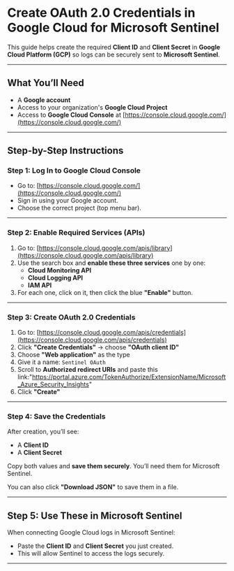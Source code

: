 #  Create OAuth 2.0 Credentials in Google Cloud for Microsoft Sentinel
 
This guide helps create the required **Client ID** and **Client Secret** in **Google Cloud Platform (GCP)** so logs can be securely sent to **Microsoft Sentinel**.
 
---
 
##  What You’ll Need
 
- A **Google account**
- Access to your organization's **Google Cloud Project**
- Access to **Google Cloud Console** at [https://console.cloud.google.com/](https://console.cloud.google.com/)
 
---
 
 
##  Step-by-Step Instructions
 
### Step 1: Log In to Google Cloud Console
 
- Go to: [https://console.cloud.google.com/](https://console.cloud.google.com/)
- Sign in using your Google account.
- Choose the correct project (top menu bar).
 
---
 
### Step 2: Enable Required Services (APIs)
 
1. Go to: [https://console.cloud.google.com/apis/library](https://console.cloud.google.com/apis/library)
2. Use the search box and **enable these three services** one by one:
   - **Cloud Monitoring API**
   - **Cloud Logging API**
   - **IAM API**
3. For each one, click on it, then click the blue **"Enable"** button.
 
---
 
### Step 3: Create OAuth 2.0 Credentials
 
1. Go to: [https://console.cloud.google.com/apis/credentials](https://console.cloud.google.com/apis/credentials)
2. Click **"Create Credentials"** → choose **"OAuth client ID"**
3. Choose **"Web application"** as the type
4. Give it a name: `Sentinel OAuth`
5. Scroll to **Authorized redirect URIs** and paste this link:"https://portal.azure.com/TokenAuthorize/ExtensionName/Microsoft_Azure_Security_Insights"
6. Click **"Create"**
 
---
 
### Step 4: Save the Credentials
 
After creation, you’ll see:
- A **Client ID**
- A **Client Secret**
 
 Copy both values and **save them securely**. You’ll need them for Microsoft Sentinel.
 
You can also click **"Download JSON"** to save them in a file.
 
---
 
## Step 5: Use These in Microsoft Sentinel
 
When connecting Google Cloud logs in Microsoft Sentinel:
- Paste the **Client ID** and **Client Secret** you just created.
- This will allow Sentinel to access the logs securely.
 
---
